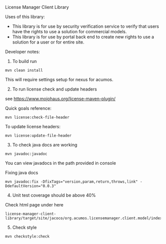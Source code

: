 
<!---
.. ===============LICENSE_START=======================================================
.. Acumos CC-BY-4.0
.. ===================================================================================
.. Copyright (C) 2019 Nordix Foundation.
.. ===================================================================================
.. This Acumos documentation file is distributed by AT&T and Tech Mahindra
.. under the Creative Commons Attribution 4.0 International License (the "License");
.. you may not use this file except in compliance with the License.
.. You may obtain a copy of the License at
..
.. http://creativecommons.org/licenses/by/4.0
..
.. This file is distributed on an "AS IS" BASIS,
.. WITHOUT WARRANTIES OR CONDITIONS OF ANY KIND, either express or implied.
.. See the License for the specific language governing permissions and
.. limitations under the License.
.. ===============LICENSE_END=========================================================
-->
License Manager Client Library

Uses of this library:
- This library is for use by security verification service to verify that users have the rights to use a solution for commercial models.
- This library is for use by portal back end to create new rights to use a solution for a user or for entire site.

Developer notes:

1. To build run 
```
mvn clean install
```
This will require settings setup for nexus for acumos.

2. To run license check and update headers

see https://www.mojohaus.org/license-maven-plugin/

Quick goals reference:
```
mvn license:check-file-header
```
To update license headers:

```
mvn license:update-file-header
```

3. To check java docs are working

```
mvn javadoc:javadoc
```

You can view javadocs in the path provided in console

Fixing java docs 

```
mvn javadoc:fix -DfixTags="version,param,return,throws,link" -DdefaultVersion="0.0.3" 
```

4. Unit test coverage should be above 40%

Check html page under here
```
license-manager-client-library/target/site/jacoco/org.acumos.licensemanager.client.model/index.source.html
```

5. Check style 

```
mvn checkstyle:check
```
